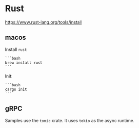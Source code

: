 # Rust

<https://www.rust-lang.org/tools/install>

## macos

Install `rust`

    ```bash
    brew install rust
    ```

Init:

    ```bash
    cargo init
    ```

## gRPC

Samples use the `tonic` crate.
It uses `tokio` as the async runtime.
